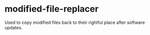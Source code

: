 modified-file-replacer
======================

Used to copy modified files back to their rightful place after software updates.
